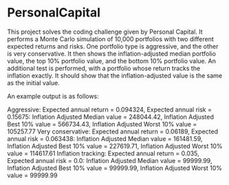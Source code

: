 # PersonalCapital

This project solves the coding challenge given by Personal Capital.
It performs a Monte Carlo simulation of 10,000 portfolios with two different expected returns and risks.
One portfolio type is aggressive, and the other is very conservative.
It then shows the inflation-adjusted median portfolio value, the top 10% portfolio value, and the bottom 10% portfolio value.
An additional test is performed, with a portfolio whose return tracks the inflation exactly. It should show that the inflation-adjusted value is the same as the initial value.

An example output is as follows:

Aggressive: Expected annual return = 0.094324, Expected annual risk = 0.15675: Inflation Adjusted Median value = 248044.42, Inflation Adjusted Best 10% value = 566734.43, Inflation Adjusted Worst 10% value = 105257.77
Very conservative: Expected annual return = 0.06189, Expected annual risk = 0.063438: Inflation Adjusted Median value = 161481.59, Inflation Adjusted Best 10% value = 227619.71, Inflation Adjusted Worst 10% value = 114617.61
Inflation tracking: Expected annual return = 0.035, Expected annual risk = 0.0: Inflation Adjusted Median value = 99999.99, Inflation Adjusted Best 10% value = 99999.99, Inflation Adjusted Worst 10% value = 99999.99
